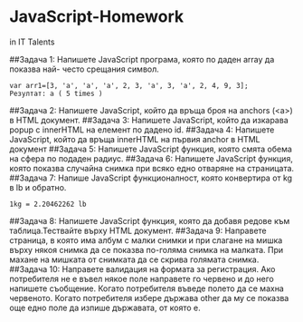 # JavaScript-Homework
in IT Talents

##Задача 1:
Напишете JavaScript програма, която по даден array да показва най-
често срещания символ.

    var arr1=[3, 'a', 'a', 'a', 2, 3, 'a', 3, 'a', 2, 4, 9, 3];
    Резултат: a ( 5 times )
##Задача 2:
Напишете JavaScript, който да връща броя на anchors (<а>) в HTML
документ.
##Задача 3:
Напишете JavaScript, който да изкарава popup с innerHTML на елемент
по дадено id.
##Задача 4:
Напишете JavaScript, който да връща innerHTML на първия anchor в
HTML документ
##Задача 5:
Напишете JavaScript функция, която смята обема на сфера по подаден
радиус.
##Задача 6:
Напишете JavaScript функция, която показва случайна снимка при
всяко едно отваряне на страницата.
##Задача 7:
Напише JavaScript функционалност, която конвертира от kg в lb и
обратно.

    1kg = 2.20462262 lb
##Задача 8:
Напишете JavaScript функция, която да добавя редове към
таблица.Тествайте върху HTML документ.
##Задача 9:
Направете страница, в която има албум с малки снимки и при слагане
на мишка върху някоя снимка да се показва по-голяма снимка на
малката. При махане на мишката от снимката да се скрива голямата
снимка.
##Задача 10:
Направете валидация на формата за регистрация. Ако потребителя не
е въвел някое поле направете го червено и до него напишете
съобщение. Когато потребителя въведе полето да се махна червеното.
Когато потребителя избере държава other да му се показва още едно
поле да изпише държавата, от която е.
